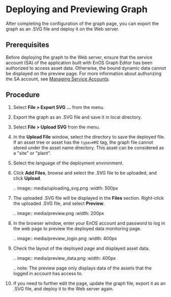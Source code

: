 # Deploying and Previewing Graph

After completing the configuration of the graph page, you can export the graph as an .SVG file and deploy it on the Web server.

## Prerequisites

Before deploying the graph to the Web server, ensure that the service account (SA) of the application built with EnOS Graph Editor has been authorized to access asset data. Otherwise, the bound dynamic data cannot be displayed on the preview page. For more information about authorizing the SA account, see [Managing Service Accounts](/docs/enos/en/2.0.9/iam/howto/service_account/managing_service_account.html).

## Procedure

1. Select **File > Export SVG ...** from the menu.

2. Export the graph as an .SVG file and save it in local directory.

3. Select **File > Upload SVG** from the menu.

4. In the **Upload File** window, select the directory to save the deployed file. If an asset tree or asset has the `type=HMI` tag, the graph file cannot stored under the asset name directory. This asset can be considered as a "site" or "plant".

5. Select the language of the deployment environment.

6. Click **Add Files**, browse and select the .SVG file to be uploaded, and click **Upload**.

   .. image:: media/uploading_svg.png
      :width: 500px

7. The uploaded .SVG file will be displayed in the **Files** section. Right-click the uploaded .SVG file, and select **Preview**.

   .. image:: media/preview.png
      :width: 200px

8. In the browser window, enter your EnOS account and password to log in the web page to preview the deployed data monitoring page.

   .. image:: media/preview_login.png
      :width: 400px

9. Check the layout of the deployed page and displayed asset data.

   .. image:: media/preview_data.png
      :width: 400px

   .. note: The preview page only displays data of the assets that the logged in account has access to.

10. If you need to further edit the page, update the graph file, export it as an .SVG file, and deploy it to the Web server again.
